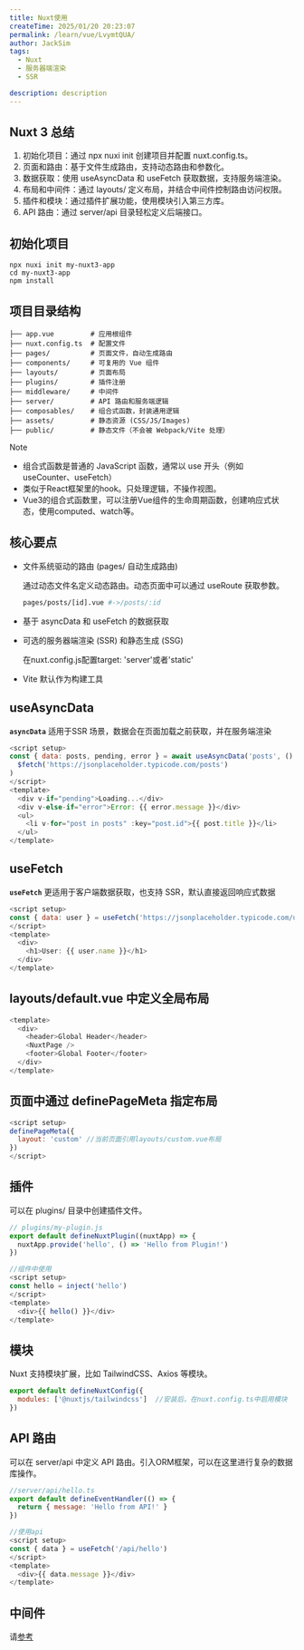 ```yaml
---
title: Nuxt使用
createTime: 2025/01/20 20:23:07
permalink: /learn/vue/LvymtQUA/
author: JackSim
tags:
  - Nuxt
  - 服务器端渲染
  - SSR

description: description
---
```


## Nuxt 3 总结

1. 初始化项目：通过 npx nuxi init 创建项目并配置 nuxt.config.ts。
2. 页面和路由：基于文件生成路由，支持动态路由和参数化。
3. 数据获取：使用 useAsyncData 和 useFetch 获取数据，支持服务端渲染。
4. 布局和中间件：通过 layouts/ 定义布局，并结合中间件控制路由访问权限。
5. 插件和模块：通过插件扩展功能，使用模块引入第三方库。
6. API 路由：通过 server/api 目录轻松定义后端接口。

## 初始化项目
```Shell
npx nuxi init my-nuxt3-app
cd my-nuxt3-app
npm install
```

## 项目目录结构
```
├── app.vue         # 应用根组件
├── nuxt.config.ts  # 配置文件
├── pages/          # 页面文件，自动生成路由
├── components/     # 可复用的 Vue 组件
├── layouts/        # 页面布局
├── plugins/        # 插件注册
├── middleware/     # 中间件
├── server/         # API 路由和服务端逻辑
├── composables/    # 组合式函数，封装通用逻辑
├── assets/         # 静态资源 (CSS/JS/Images)
├── public/         # 静态文件（不会被 Webpack/Vite 处理）
```

> [!NOTE]
>- 组合式函数是普通的 JavaScript 函数，通常以 use 开头（例如 useCounter、useFetch）
>- 类似于React框架里的hook。只处理逻辑，不操作视图。
>- Vue3的组合式函数里，可以注册Vue组件的生命周期函数，创建响应式状态，使用computed、watch等。


## 核心要点

- 文件系统驱动的路由 (pages/ 自动生成路由)

  通过动态文件名定义动态路由。动态页面中可以通过 useRoute 获取参数。
  ```bash
  pages/posts/[id].vue #->/posts/:id
  ```
  

- 基于 asyncData 和 useFetch 的数据获取
- 可选的服务器端渲染 (SSR) 和静态生成 (SSG)

  在nuxt.config.js配置target: 'server'或者'static'

- Vite 默认作为构建工具

## useAsyncData
  
**`asyncData`** 适用于SSR 场景，数据会在页面加载之前获取，并在服务端渲染
```Javascript
<script setup>
const { data: posts, pending, error } = await useAsyncData('posts', () =>
  $fetch('https://jsonplaceholder.typicode.com/posts')
)
</script>
<template>
  <div v-if="pending">Loading...</div>
  <div v-else-if="error">Error: {{ error.message }}</div>
  <ul>
    <li v-for="post in posts" :key="post.id">{{ post.title }}</li>
  </ul>
</template>
```

## useFetch

**`useFetch`** 更适用于客户端数据获取，也支持 SSR，默认直接返回响应式数据
```Javascript
<script setup>
const { data: user } = useFetch('https://jsonplaceholder.typicode.com/users/1')
</script>
<template>
  <div>
    <h1>User: {{ user.name }}</h1>
  </div>
</template>

```
## layouts/default.vue 中定义全局布局
```Javascript
<template>
  <div>
    <header>Global Header</header>
    <NuxtPage />
    <footer>Global Footer</footer>
  </div>
</template>
```

## 页面中通过 definePageMeta 指定布局
```Javascript
<script setup>
definePageMeta({
  layout: 'custom' //当前页面引用layouts/custom.vue布局
})
</script>
```

## 插件

可以在 plugins/ 目录中创建插件文件。
```Javascript
// plugins/my-plugin.js
export default defineNuxtPlugin((nuxtApp) => {
  nuxtApp.provide('hello', () => 'Hello from Plugin!')
})

//组件中使用
<script setup>
const hello = inject('hello')
</script>
<template>
  <div>{{ hello() }}</div>
</template>

```

## 模块

Nuxt 支持模块扩展，比如 TailwindCSS、Axios 等模块。

```Javascript
export default defineNuxtConfig({
  modules: ['@nuxtjs/tailwindcss']  //安装后，在nuxt.config.ts中启用模块
})

```

## API 路由

可以在 server/api 中定义 API 路由。引入ORM框架，可以在这里进行复杂的数据库操作。
```Javascript
//server/api/hello.ts
export default defineEventHandler(() => {
  return { message: 'Hello from API!' }
})

//使用api
<script setup>
const { data } = useFetch('/api/hello')
</script>
<template>
  <div>{{ data.message }}</div>
</template>

```

## 中间件

请[参考](/learn/vue/Bj2B86Wid/#nuxt_middle_ware)